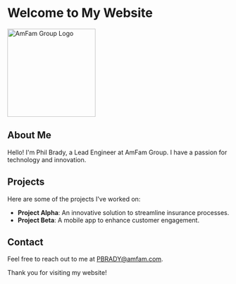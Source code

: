 # Welcome to My Website


<img src="https://media.licdn.com/dms/image/sync/D5627AQE_VulykbIxeg/articleshare-shrink_800/0/1712072737510?e=2147483647&v=beta&t=rHOvMym_7IIl7fDclXTz6PqeVUjE4pyZZOUkeTujUjM" alt="AmFam Group Logo" width="200" height="auto"/>


## About Me

Hello! I'm Phil Brady, a Lead Engineer at AmFam Group. I have a passion for technology and innovation.

## Projects

Here are some of the projects I've worked on:

- **Project Alpha**: An innovative solution to streamline insurance processes.
- **Project Beta**: A mobile app to enhance customer engagement.

## Contact

Feel free to reach out to me at PBRADY@amfam.com.

Thank you for visiting my website!
